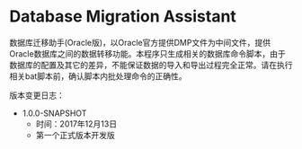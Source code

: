 Database Migration Assistant
===================

数据库迁移助手(Oracle版)，以Oracle官方提供DMP文件为中间文件，提供Oracle数据库之间的数据转移功能。本程序只生成相关的数据库命令脚本，由于数据库的配置及其它的差异，不能保证数据的导入和导出过程完全正常。请在执行相关bat脚本前，确认脚本内批处理命令的正确性。

版本变更日志：
- 1.0.0-SNAPSHOT
	- 时间：2017年12月13日
	- 第一个正式版本开发版
